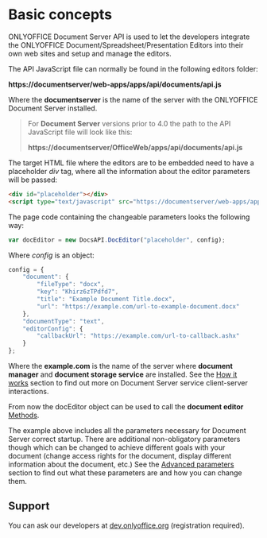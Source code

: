 # Basic concepts

ONLYOFFICE Document Server API is used to let the developers integrate the ONLYOFFICE Document/Spreadsheet/Presentation Editors into their own web sites and setup and manage the editors.

The API JavaScript file can normally be found in the following editors folder:

**https://documentserver/web-apps/apps/api/documents/api.js**

Where the **documentserver** is the name of the server with the ONLYOFFICE Document Server installed.

> For **Document Server** versions prior to 4.0 the path to the API JavaScript file will look like this:
>
> **https://documentserver/OfficeWeb/apps/api/documents/api.js**

The target HTML file where the editors are to be embedded need to have a placeholder *div* tag, where all the information about the editor parameters will be passed:

```html
<div id="placeholder"></div>
<script type="text/javascript" src="https://documentserver/web-apps/apps/api/documents/api.js"></script>
```

The page code containing the changeable parameters looks the following way:

```js
var docEditor = new DocsAPI.DocEditor("placeholder", config);
```

Where *config* is an object:

```js
config = {
    "document": {
        "fileType": "docx",
        "key": "Khirz6zTPdfd7",
        "title": "Example Document Title.docx",
        "url": "https://example.com/url-to-example-document.docx"
    },
    "documentType": "text",
    "editorConfig": {
        "callbackUrl": "https://example.com/url-to-callback.ashx"
    }
};
```

Where the **example.com** is the name of the server where **document manager** and **document storage service** are installed. See the [How it works](/editors/howitworks) section to find out more on Document Server service client-server interactions.

From now the docEditor object can be used to call the **document editor** [Methods](/editors/methods).

The example above includes all the parameters necessary for Document Server correct startup. There are additional non-obligatory parameters though which can be changed to achieve different goals with your document (change access rights for the document, display different information about the document, etc.) See the [Advanced parameters](/editors/advanced) section to find out what these parameters are and how you can change them.

## Support

You can ask our developers at [dev.onlyoffice.org](http://dev.onlyoffice.org/viewforum.php?f=9) (registration required).
